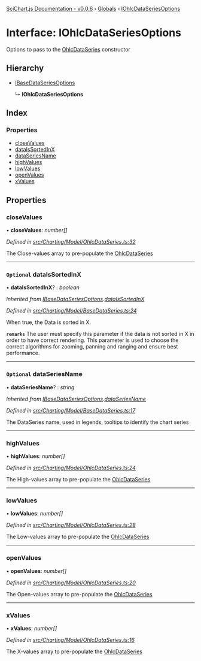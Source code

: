 [SciChart.js Documentation - v0.0.6](../README.md) › [Globals](../globals.md) › [IOhlcDataSeriesOptions](iohlcdataseriesoptions.md)

# Interface: IOhlcDataSeriesOptions

Options to pass to the [OhlcDataSeries](../classes/ohlcdataseries.md) constructor

## Hierarchy

* [IBaseDataSeriesOptions](ibasedataseriesoptions.md)

  ↳ **IOhlcDataSeriesOptions**

## Index

### Properties

* [closeValues](iohlcdataseriesoptions.md#closevalues)
* [dataIsSortedInX](iohlcdataseriesoptions.md#optional-dataissortedinx)
* [dataSeriesName](iohlcdataseriesoptions.md#optional-dataseriesname)
* [highValues](iohlcdataseriesoptions.md#highvalues)
* [lowValues](iohlcdataseriesoptions.md#lowvalues)
* [openValues](iohlcdataseriesoptions.md#openvalues)
* [xValues](iohlcdataseriesoptions.md#xvalues)

## Properties

###  closeValues

• **closeValues**: *number[]*

*Defined in [src/Charting/Model/OhlcDataSeries.ts:32](https://github.com/ABTSoftware/SciChart.Dev/blob/46671d21ce/Web/src/SciChart/src/Charting/Model/OhlcDataSeries.ts#L32)*

The Close-values array to pre-populate the [OhlcDataSeries](../classes/ohlcdataseries.md)

___

### `Optional` dataIsSortedInX

• **dataIsSortedInX**? : *boolean*

*Inherited from [IBaseDataSeriesOptions](ibasedataseriesoptions.md).[dataIsSortedInX](ibasedataseriesoptions.md#optional-dataissortedinx)*

*Defined in [src/Charting/Model/BaseDataSeries.ts:24](https://github.com/ABTSoftware/SciChart.Dev/blob/46671d21ce/Web/src/SciChart/src/Charting/Model/BaseDataSeries.ts#L24)*

When true, the Data is sorted in X.

**`remarks`** The user must specify this parameter if the data is not sorted in X
in order to have correct rendering. This parameter is used to choose the correct
algorithms for zooming, panning and ranging and ensure best performance.

___

### `Optional` dataSeriesName

• **dataSeriesName**? : *string*

*Inherited from [IBaseDataSeriesOptions](ibasedataseriesoptions.md).[dataSeriesName](ibasedataseriesoptions.md#optional-dataseriesname)*

*Defined in [src/Charting/Model/BaseDataSeries.ts:17](https://github.com/ABTSoftware/SciChart.Dev/blob/46671d21ce/Web/src/SciChart/src/Charting/Model/BaseDataSeries.ts#L17)*

The DataSeries name, used in legends, tooltips to identify the chart series

___

###  highValues

• **highValues**: *number[]*

*Defined in [src/Charting/Model/OhlcDataSeries.ts:24](https://github.com/ABTSoftware/SciChart.Dev/blob/46671d21ce/Web/src/SciChart/src/Charting/Model/OhlcDataSeries.ts#L24)*

The High-values array to pre-populate the [OhlcDataSeries](../classes/ohlcdataseries.md)

___

###  lowValues

• **lowValues**: *number[]*

*Defined in [src/Charting/Model/OhlcDataSeries.ts:28](https://github.com/ABTSoftware/SciChart.Dev/blob/46671d21ce/Web/src/SciChart/src/Charting/Model/OhlcDataSeries.ts#L28)*

The Low-values array to pre-populate the [OhlcDataSeries](../classes/ohlcdataseries.md)

___

###  openValues

• **openValues**: *number[]*

*Defined in [src/Charting/Model/OhlcDataSeries.ts:20](https://github.com/ABTSoftware/SciChart.Dev/blob/46671d21ce/Web/src/SciChart/src/Charting/Model/OhlcDataSeries.ts#L20)*

The Open-values array to pre-populate the [OhlcDataSeries](../classes/ohlcdataseries.md)

___

###  xValues

• **xValues**: *number[]*

*Defined in [src/Charting/Model/OhlcDataSeries.ts:16](https://github.com/ABTSoftware/SciChart.Dev/blob/46671d21ce/Web/src/SciChart/src/Charting/Model/OhlcDataSeries.ts#L16)*

The X-values array to pre-populate the [OhlcDataSeries](../classes/ohlcdataseries.md)
